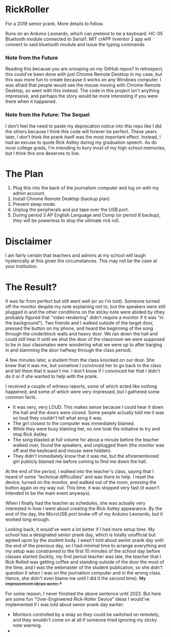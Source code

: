 # RickRoller
For a 2019 senior prank. More details to follow.

Runs on an Arduino Leonardo, which can pretend to be a keyboard. HC-05 Bluetooth module connected to Serial1. MIT crAPP Inventor 2 app will connect to said bluetooth module and issue the typing commands.

### Note from the Future

Reading this because you are snooping on my GitHub repos? In retrospect, this could've been done with just Chrome Remote Desktop in my case, but this was more fun to create because it works on any Windows computer. I was afraid that people would see the mouse moving with Chrome Remote Desktop, so went with this instead. The code in this project isn't anything impressive, and perhaps the story would be more interesting if you were there when it happened.

### Note from the Future: The Sequel

I don't feel the need to paste my deprecation notice into this repo like I did the others because I think this code will forever be perfect. These years later, I don't think the prank itself was the most important effect. Instead, I had an excuse to quote Rick Astley during my graduation speech. As do most college grads, I'm intending to bury most of my high school memories, but I think this one deserves to live.


# The Plan
1. Plug this into the back of the journalism computer and log on with my admin account.
2. Install Chrome Remote Desktop (backup plan)
3. Prevent sleep mode.
4. Unplug the peripherals and put tape over the USB port.
5. During period 3 AP English Language and Comp (or period 8 backup), they will be powerless to stop the ultimate rick roll.

# Disclaimer
I am fairly certain that teachers and admins at my school will laugh hysterically at this given the circumstances. This may not be the case at your institution.

# The Result?
It was far from perfect but still went well (or so I'm told). Someone turned off the monitor despite my note explaining not to, but the speakers were still plugged in and the other conditions on the sticky note were abided by (they probably figured that "video rendering" didn't require a monitor if it was "in the background"). Two friends and I walked outside of the target door, pressed the button on my phone, and heard the beginning of the song through the cinderblock walls and heavy door. We ran down the hall and could still hear it until we shut the door of the classroom we were supposed to be in (our classmates were wondering what we were up to after barging in and slamming the door halfway through the class period).

A few minutes later, a student from the class knocked on our door. She knew that it was me, but somehow I convinced her to go back to the class and tell them that it wasn't me. I don't know if I convinced her that I didn't do it or if she wanted to help with the prank.

I received a couple of witness reports, some of which acted like nothing happened, and some of which were very impressed, but I gathered some common facts.
* It was very, very LOUD. This makes sense because I could hear it down the hall and the doors were closed. Some people actually told me it was so loud they couldn't tell what song it was.
* The girl closest to the computer was immediately blamed.
* While they were busy blaming her, no one took the initiative to try and stop Rick Astley.
* The song blasted at full volume for about a minute before the teacher walked over, found the speakers, and unplugged them (the monitor was off and the keyboard and mouse were hidden).
* They didn't immediately know that it was me, but the aforementioned girl publicly blamed me before coming to find me down the hall.

At the end of the period, I walked into the teacher's class, saying that I heard of some "technical difficulties" and was there to help. I reset the device, turned on the monitor, and walked out of the room, pressing the button again on my way out. This time, it was stopped very fast (it wasn't intended to be the main event anyways).

When I finally had the teacher as schedules, she was actually very interested in how I went about creating the Rick Astley appearance. By the end of the day, the MicroUSB port broke off of my Arduino Leonardo, but it worked long enough.

Looking back, it would've went a lot better if I had more setup time. My school has a designated senior prank day, which is totally unofficial but agreed upon by the student body. I wasn't told about senior prank day until the end of the previous day, so I had minimal time to arrange everything and my setup was constrained to the first 10 minutes of the school day before classes started (luckily, my first period teacher was late, the teacher that I Rick Rolled was getting coffee and standing outside of the door the most of the time, and I was the webmaster of the student publication, so she didn't question it when I was on the journalism computer and in the wrong class. Hence, she didn't even blame me until I did it the second time). ~~My improvement ideas were:
*~~

For some reason, I never finished the above sentence until 2023. But here are some fun "Over-Engineered Rick-Roller Device" ideas I would've implemented if I was told about senior prank day earlier:
* Monitors controlled by a relay so they could be switched on remotely, and they wouldn't come on at all if someone tried ignoring my sticky note warning.
* 
